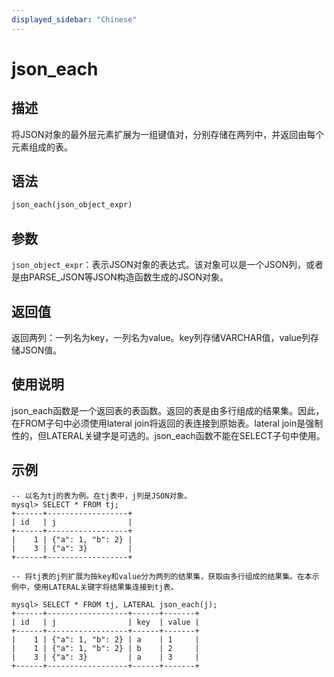 ```yaml
---
displayed_sidebar: "Chinese"
---
```


# json_each

## 描述

将JSON对象的最外层元素扩展为一组键值对，分别存储在两列中，并返回由每个元素组成的表。

## 语法

```Haskell
json_each(json_object_expr)
```

## 参数

`json_object_expr`：表示JSON对象的表达式。该对象可以是一个JSON列，或者是由PARSE_JSON等JSON构造函数生成的JSON对象。

## 返回值

返回两列：一列名为key，一列名为value。key列存储VARCHAR值，value列存储JSON值。

## 使用说明

json_each函数是一个返回表的表函数。返回的表是由多行组成的结果集。因此，在FROM子句中必须使用lateral join将返回的表连接到原始表。lateral join是强制性的，但LATERAL关键字是可选的。json_each函数不能在SELECT子句中使用。

## 示例

```plaintext
-- 以名为tj的表为例。在tj表中，j列是JSON对象。
mysql> SELECT * FROM tj;
+------+------------------+
| id   | j                |
+------+------------------+
|    1 | {"a": 1, "b": 2} |
|    3 | {"a": 3}         |
+------+------------------+

-- 将tj表的j列扩展为按key和value分为两列的结果集，获取由多行组成的结果集。在本示例中，使用LATERAL关键字将结果集连接到tj表。

mysql> SELECT * FROM tj, LATERAL json_each(j);
+------+------------------+------+-------+
| id   | j                | key  | value |
+------+------------------+------+-------+
|    1 | {"a": 1, "b": 2} | a    | 1     |
|    1 | {"a": 1, "b": 2} | b    | 2     |
|    3 | {"a": 3}         | a    | 3     |
+------+------------------+------+-------+
```